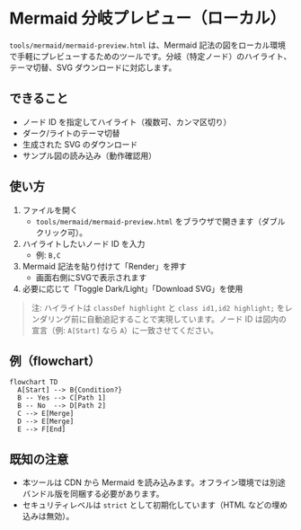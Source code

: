 # Mermaid 分岐プレビュー（ローカル）

`tools/mermaid/mermaid-preview.html` は、Mermaid 記法の図をローカル環境で手軽にプレビューするためのツールです。分岐（特定ノード）のハイライト、テーマ切替、SVG ダウンロードに対応します。

## できること
- ノード ID を指定してハイライト（複数可、カンマ区切り）
- ダーク/ライトのテーマ切替
- 生成された SVG のダウンロード
- サンプル図の読み込み（動作確認用）

## 使い方
1. ファイルを開く
   - `tools/mermaid/mermaid-preview.html` をブラウザで開きます（ダブルクリック可）。
2. ハイライトしたいノード ID を入力
   - 例: `B,C`
3. Mermaid 記法を貼り付けて「Render」を押す
   - 画面右側にSVGで表示されます
4. 必要に応じて「Toggle Dark/Light」「Download SVG」を使用

> 注: ハイライトは `classDef highlight` と `class id1,id2 highlight;` をレンダリング前に自動追記することで実現しています。ノード ID は図内の宣言（例: `A[Start]` なら `A`）に一致させてください。

## 例（flowchart）
```mermaid
flowchart TD
  A[Start] --> B{Condition?}
  B -- Yes --> C[Path 1]
  B -- No  --> D[Path 2]
  C --> E[Merge]
  D --> E[Merge]
  E --> F[End]
```

## 既知の注意
- 本ツールは CDN から Mermaid を読み込みます。オフライン環境では別途バンドル版を同梱する必要があります。
- セキュリティレベルは `strict` として初期化しています（HTML などの埋め込みは無効）。

